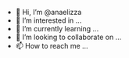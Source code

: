 - 👋 Hi, I’m @anaelizza
- 👀 I’m interested in ...
- 🌱 I’m currently learning ...
- 💞️ I’m looking to collaborate on ...
- 📫 How to reach me ...

<!---
anaelizza/anaelizza is a ✨ special ✨ repository because its `README.md` (this file) appears on your GitHub profile.
You can click the Preview link to take a look at your changes.
--->
